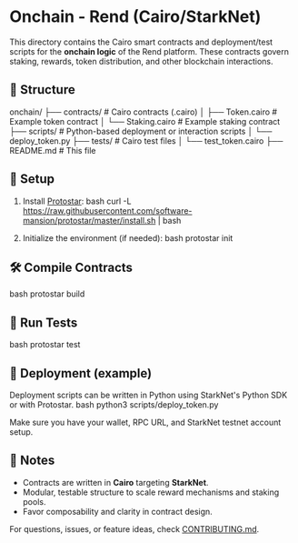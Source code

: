 # Onchain - Rend (Cairo/StarkNet)

This directory contains the Cairo smart contracts and deployment/test scripts for the **onchain logic** of the Rend platform. These contracts govern staking, rewards, token distribution, and other blockchain interactions.

## 📁 Structure

onchain/
├── contracts/         # Cairo contracts (.cairo)
│   ├── Token.cairo    # Example token contract
│   └── Staking.cairo  # Example staking contract
├── scripts/           # Python-based deployment or interaction scripts
│   └── deploy_token.py
├── tests/             # Cairo test files
│   └── test_token.cairo
├── README.md          # This file

## 🔧 Setup

1. Install [Protostar](https://docs.swmansion.com/protostar/):
bash
curl -L <https://raw.githubusercontent.com/software-mansion/protostar/master/install.sh> | bash

2. Initialize the environment (if needed):
bash
protostar init

## 🛠 Compile Contracts

bash
protostar build

## 🧪 Run Tests

bash
protostar test

## 🚀 Deployment (example)

Deployment scripts can be written in Python using StarkNet's Python SDK or with Protostar.
bash
python3 scripts/deploy_token.py

Make sure you have your wallet, RPC URL, and StarkNet testnet account setup.

## 📌 Notes

- Contracts are written in **Cairo** targeting **StarkNet**.
- Modular, testable structure to scale reward mechanisms and staking pools.
- Favor composability and clarity in contract design.

For questions, issues, or feature ideas, check [CONTRIBUTING.md](../CONTRIBUTING.md).
